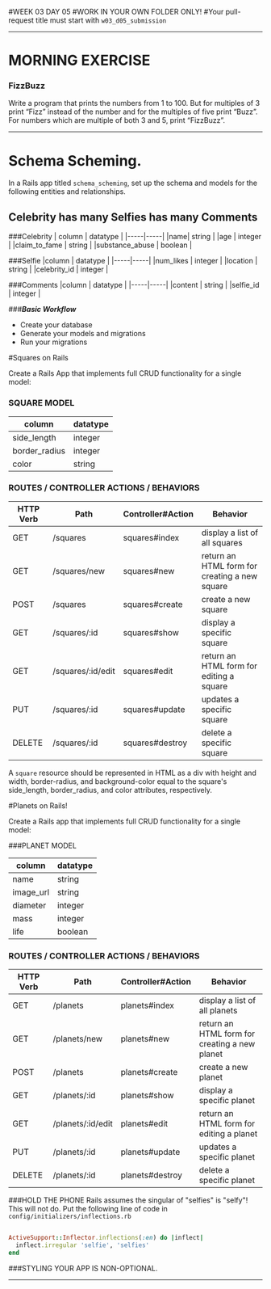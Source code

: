 #WEEK 03 DAY 05
#WORK IN YOUR OWN FOLDER ONLY!
#Your pull-request title must start with `w03_d05_submission`

---
# MORNING EXERCISE
### FizzBuzz

Write a program that prints the numbers from 1 to 100. But for multiples of 3 print “Fizz” instead of the number and for the multiples of five print “Buzz”. For numbers which are multiple of both 3 and 5, print “FizzBuzz”.

---

# Schema Scheming.

In a Rails app titled `schema_scheming`, set up the schema and models for the following entities and relationships. 

## Celebrity has many Selfies has many Comments

###Celebrity 
| column | datatype |
|-----|-----|
|name| string |
|age | integer |
|claim_to_fame | string |
|substance_abuse | boolean |

###Selfie
|column | datatype |
|-----|-----|
|num_likes | integer | 
|location | string |
|celebrity_id | integer |


###Comments 
|column | datatype |
|-----|-----|
|content | string |
|selfie_id | integer |


###***Basic Workflow***
* Create your database
* Generate your models and migrations
* Run your migrations


#Squares on Rails

Create a Rails App that implements full CRUD functionality for a single model:

### SQUARE MODEL
| column | datatype |
|-----|-----|
|side_length| integer |
|border_radius| integer|
|color | string |



### ROUTES / CONTROLLER ACTIONS / BEHAVIORS

| HTTP Verb | Path | Controller#Action | Behavior |
|-----|-----|-----|-----|
|GET|/squares|squares#index|display a list of all squares|
|GET|/squares/new| squares#new | return an HTML form for creating a new square|
|POST|/squares| squares#create | create a new square |
|GET |/squares/:id| squares#show | display a specific square |
|GET |/squares/:id/edit| squares#edit | return an HTML form for editing a square|
|PUT |/squares/:id | squares#update | updates a specific square |
|DELETE|/squares/:id| squares#destroy | delete a specific square |

A `square` resource should be represented in HTML as a div with height and width, border-radius, and background-color equal to the square's side_length, border_radius, and color attributes, respectively.



#Planets on Rails!

Create a Rails app that implements full CRUD functionality for a single model: 

###PLANET MODEL

| column | datatype | 
|-----|-----|
| name|string|
| image_url| string |
| diameter | integer |
| mass|integer |
| life|boolean|


### ROUTES / CONTROLLER ACTIONS / BEHAVIORS

| HTTP Verb | Path | Controller#Action | Behavior |
|-----|-----|-----|-----|
|GET|/planets|planets#index|display a list of all planets|
|GET|/planets/new| planets#new | return an HTML form for creating a new planet|
|POST|/planets| planets#create | create a new planet |
|GET |/planets/:id| planets#show | display a specific planet |
|GET |/planets/:id/edit| planets#edit | return an HTML form for editing a planet|
|PUT |/planets/:id | planets#update | updates a specific planet |
|DELETE|/planets/:id| planets#destroy | delete a specific planet |



###HOLD THE PHONE
Rails assumes the singular of "selfies" is "selfy"!  This will not do.  Put the following line of code in `config/initializers/inflections.rb`

```ruby 

ActiveSupport::Inflector.inflections(:en) do |inflect|
  inflect.irregular 'selfie', 'selfies'
end

```


###STYLING YOUR APP IS NON-OPTIONAL.

---



